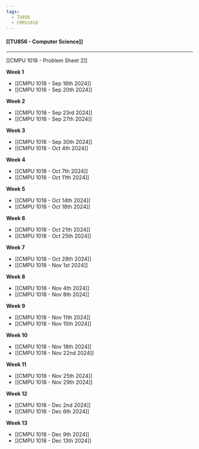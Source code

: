 ```yaml
---
tags:
  - TU856
  - CMPU1018
---
```

#### [[TU856 - Computer Science]]

---
[[CMPU 1018 - Problem Sheet 2]]


**Week 1**
- [[CMPU 1018 - Sep 16th 2024]]
- [[CMPU 1018 - Sep 20th 2024]]

**Week 2**
- [[CMPU 1018 - Sep 23rd 2024]]
- [[CMPU 1018 - Sep 27th 2024]]

**Week 3**
- [[CMPU 1018 - Sep 30th 2024]]
- [[CMPU 1018 - Oct 4th 2024]]

**Week 4**
- [[CMPU 1018 - Oct 7th 2024]]
- [[CMPU 1018 - Oct 11th 2024]]

**Week 5**
- [[CMPU 1018 - Oct 14th 2024]]
- [[CMPU 1018 - Oct 18th 2024]]

**Week 6**
- [[CMPU 1018 - Oct 21th 2024]]
- [[CMPU 1018 - Oct 25th 2024]]

**Week 7**
- [[CMPU 1018 - Oct 28th 2024]]
- [[CMPU 1018 - Nov 1st 2024]]

**Week 8**
- [[CMPU 1018 - Nov 4th 2024]]
- [[CMPU 1018 - Nov 8th 2024]]

**Week 9**
- [[CMPU 1018 - Nov 11th 2024]]
- [[CMPU 1018 - Nov 15th 2024]]

**Week 10**
- [[CMPU 1018 - Nov 18th 2024]]
- [[CMPU 1018 - Nov 22nd 2024]]

**Week 11**
- [[CMPU 1018 - Nov 25th 2024]]
- [[CMPU 1018 - Nov 29th 2024]] 

**Week 12**
- [[CMPU 1018 - Dec 2nd 2024]]
- [[CMPU 1018 - Dec 6th 2024]]

**Week 13**
- [[CMPU 1018 - Dec 9th 2024]]
- [[CMPU 1018 - Dec 13th 2024]]

